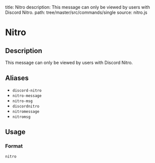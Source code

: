 title: Nitro
description: This message can only be viewed by users with Discord Nitro.
path: tree/master/src/commands/single
source: nitro.js

# Nitro

## Description

This message can only be viewed by users with Discord Nitro.

## Aliases

* `discord-nitro`
* `nitro-message`
* `nitro-msg`
* `discordnitro`
* `nitromessage`
* `nitromsg`

## Usage

### Format

`nitro`
